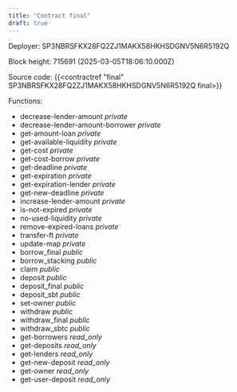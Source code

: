```yaml
---
title: "Contract final"
draft: true
---
```

Deployer: SP3NBRSFKX28FQ2ZJ1MAKX58HKHSDGNV5N6R5192Q


 



Block height: 715691 (2025-03-05T18:06:10.000Z)

Source code: {{<contractref "final" SP3NBRSFKX28FQ2ZJ1MAKX58HKHSDGNV5N6R5192Q final>}}

Functions:

* decrease-lender-amount _private_
* decrease-lender-amount-borrower _private_
* get-amount-loan _private_
* get-available-liquidity _private_
* get-cost _private_
* get-cost-borrow _private_
* get-deadline _private_
* get-expiration _private_
* get-expiration-lender _private_
* get-new-deadline _private_
* increase-lender-amount _private_
* is-not-expired _private_
* no-used-liquidity _private_
* remove-expired-loans _private_
* transfer-ft _private_
* update-map _private_
* borrow_final _public_
* borrow_stacking _public_
* claim _public_
* deposit _public_
* deposit_final _public_
* deposit_sbt _public_
* set-owner _public_
* withdraw _public_
* withdraw_final _public_
* withdraw_sbtc _public_
* get-borrowers _read_only_
* get-deposits _read_only_
* get-lenders _read_only_
* get-new-deposit _read_only_
* get-owner _read_only_
* get-user-deposit _read_only_
